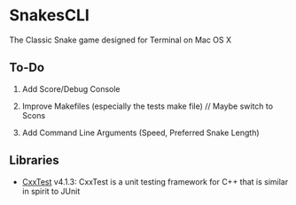 # SnakesCLI

The Classic Snake game designed for Terminal on Mac OS X

## To-Do

1. Add Score/Debug Console

2. Improve Makefiles (especially the tests make file) // Maybe switch to Scons

3. Add Command Line Arguments (Speed, Preferred Snake Length)

## Libraries

- [CxxTest](http://cxxtest.com/) v4.1.3: CxxTest is a unit testing framework for C++ that is similar in spirit to JUnit